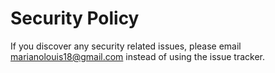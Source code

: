 # Security Policy

If you discover any security related issues, please email marianolouis18@gmail.com instead of using the issue tracker.
